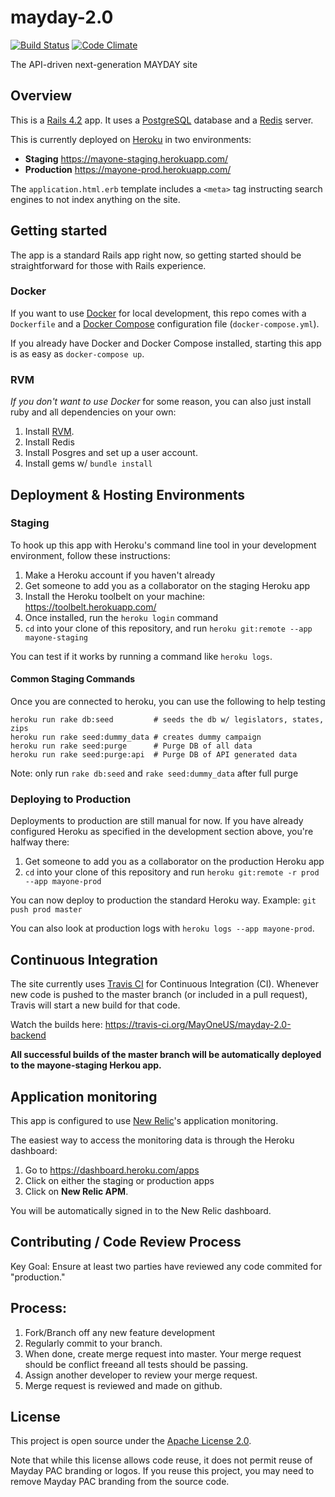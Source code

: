mayday-2.0
==========

[![Build Status](https://travis-ci.org/MayOneUS/mayday-2.0-backend.svg?branch=master)](https://travis-ci.org/MayOneUS/mayday-2.0-backend)
[![Code Climate](https://codeclimate.com/github/MayOneUS/mayday-2.0-backend/badges/gpa.svg)](https://codeclimate.com/github/MayOneUS/mayday-2.0-backend)

The API-driven next-generation MAYDAY site

Overview
--------

This is a [Rails 4.2](http://rubyonrails.org/) app. It uses a [PostgreSQL](http://www.postgresql.org/) database and a [Redis](http://redis.io/) server.

This is currently deployed on [Heroku](https://www.heroku.com/) in two environments:

- **Staging** https://mayone-staging.herokuapp.com/
- **Production** https://mayone-prod.herokuapp.com/

The `application.html.erb` template includes a `<meta>` tag instructing search engines to not index anything on the site.

Getting started
---------------

The app is a standard Rails app right now, so getting started should be straightforward for those with Rails experience.

### Docker

If you want to use [Docker](https://www.docker.com/) for local development, this repo comes with a `Dockerfile` and a [Docker Compose](https://docs.docker.com/compose/) configuration file (`docker-compose.yml`).

If you already have Docker and Docker Compose installed, starting this app is as easy as `docker-compose up`.

### RVM

*If you don't want to use Docker* for some reason, you can also just install ruby and all dependencies on your own:

1. Install [RVM](https://rvm.io/rvm/install).
1. Install Redis
1. Install Posgres and set up a user account.
1. Install gems w/ `bundle install`

Deployment & Hosting Environments
---------------------------------

### Staging

To hook up this app with Heroku's command line tool in your development environment, follow these instructions:

1. Make a Heroku account if you haven't already
1. Get someone to add you as a collaborator on the staging Heroku app
1. Install the Heroku toolbelt on your machine: https://toolbelt.herokuapp.com/
1. Once installed, run the `heroku login` command
1. `cd` into your clone of this repository, and run `heroku git:remote --app mayone-staging`

You can test if it works by running a command like `heroku logs`.

#### Common Staging Commands

Once you are connected to heroku, you can use the following to help testing

    heroku run rake db:seed         # seeds the db w/ legislators, states, zips
    heroku run rake seed:dummy_data # creates dummy campaign
    heroku run rake seed:purge      # Purge DB of all data
    heroku run rake seed:purge:api  # Purge DB of API generated data

Note: only run `rake db:seed` and `rake seed:dummy_data` after full purge

### Deploying to Production


Deployments to production are still manual for now. If you have already configured Heroku as specified in the development section above, you're halfway there:

1. Get someone to add you as a collaborator on the production Heroku app
1. `cd` into your clone of this repository and run `heroku git:remote -r prod --app mayone-prod`

You can now deploy to production the standard Heroku way. Example: `git push prod master`

You can also look at production logs with `heroku logs --app mayone-prod`.

## Continuous Integration

The site currently uses [Travis CI](https://travis-ci.org/) for Continuous Integration (CI). Whenever new code is pushed to the master branch (or included in a pull request), Travis will start a new build for that code.

Watch the builds here: https://travis-ci.org/MayOneUS/mayday-2.0-backend

**All successful builds of the master branch will be automatically deployed to the mayone-staging Herkou app.**

## Application monitoring

This app is configured to use [New Relic](http://newrelic.com/)'s application monitoring.

The easiest way to access the monitoring data is through the Heroku dashboard:

1. Go to https://dashboard.heroku.com/apps
1. Click on either the staging or production apps
1. Click on **New Relic APM**.

You will be automatically signed in to the New Relic dashboard.

## Contributing / Code Review Process

Key Goal: Ensure at least two parties have reviewed any code commited for "production."

## Process:
1. Fork/Branch off any new feature development
2. Regularly commit to your branch.
3. When done, create merge request into master. Your merge request should be conflict freeand all tests should be passing.
4. Assign another developer to review your merge request.
5. Merge request is reviewed and made on github.

License
-------

This project is open source under the [Apache License 2.0](LICENSE).

Note that while this license allows code reuse, it does not permit reuse of Mayday PAC branding or logos. If you reuse this project, you may need to remove Mayday PAC branding from the source code.